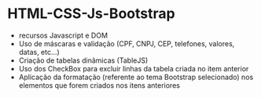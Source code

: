 # HTML-CSS-Js-Bootstrap
- recursos Javascript e DOM 
- Uso de máscaras e validação (CPF, CNPJ, CEP, telefones, valores, datas, etc...) 
- Criação de tabelas dinâmicas (TableJS) 
- Uso dos CheckBox para excluir linhas da tabela criada no item anterior 
- Aplicação da formatação (referente ao tema Bootstrap selecionado) nos elementos que forem criados nos itens anteriores
